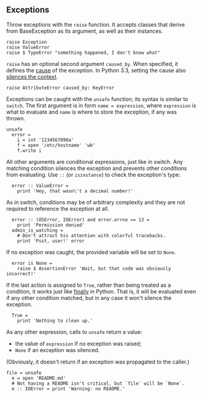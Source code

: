## Exceptions

Throw exceptions with the `raise` function. It accepts classes that derive
from BaseException as its argument, as well as their instances.

```dg
raise Exception
raise ValueError
raise $ TypeError "something happened, I don't know what"
```

`raise` has an optional second argument `caused_by`. When specified,
it defines the [cause](http://www.python.org/dev/peps/pep-3134/) of the exception.
In Python 3.3, setting the cause also [silences the context](http://www.python.org/dev/peps/pep-0409/).

```dg
raise AttributeError caused_by: KeyError
```

Exceptions can be caught with the `unsafe` function; its syntax is similar
to `switch`. The first argument is in form `name = expression`,
where `expression` is what to evaluate and `name` is where to store
the exception, if any was thrown.

```dg
unsafe
  error =
    i = int '1234567890a'
    f = open '/etc/hostname' 'wb'
    f.write i
```

All other arguments are conditional expressions, just like in switch.
Any matching condition silences the exception and prevents other conditions
from evaluating. Use `::` (or `isinstance`) to check the exception's type:

```dg
  error :: ValueError =
    print 'Hey, that wasn\'t a decimal number!'
```

As in switch, conditions may be of arbitrary complexity and they are not required
to reference the exception at all.

```dg
  error :: (OSError, IOError) and error.errno == 13 =
    print 'Permission denied'
  admin_is_watching =
    # Don't attract his attention with colorful tracebacks.
    print 'Psst, user!' error
```

If no exception was caught, the provided variable will be set to `None`.

```dg
  error is None =
    raise $ AssertionError 'Wait, but that code was obviously incorrect!'
```

If the last action is assigned to `True`, rather than being treated
as a condition, it works just like [finally](http://docs.python.org/dev/reference/compound_stmts.html#finally)
in Python. That is, it will be evaluated even if any other condition matched,
but in any case it won't silence the exception.

```dg
  True =
    print 'Nothing to clean up.'
```

As any other expression, calls to `unsafe` return a value:

  * the value of `expression` if no exception was raised;
  * `None` if an exception was silenced.

(Obviously, it doesn't return if an exception was propagated to the caller.)

```dg
file = unsafe
  e = open 'README.md'
  # Not having a README isn't critical, but `file` will be `None`.
  e :: IOError = print 'Warning: no README.'
```
